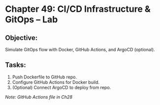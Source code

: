 # Chapter 49: CI/CD Infrastructure & GitOps – Lab

## Objective:
Simulate GitOps flow with Docker, GitHub Actions, and ArgoCD (optional).

## Tasks:
1. Push Dockerfile to GitHub repo.
2. Configure GitHub Actions for Docker build.
3. (Optional) Connect ArgoCD to deploy from repo.

_Note: GitHub Actions file in Ch28_
